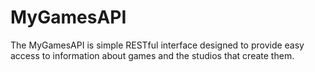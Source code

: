 # MyGamesAPI
The MyGamesAPI is simple RESTful interface designed to provide easy access to information about games and the studios that create them. 

